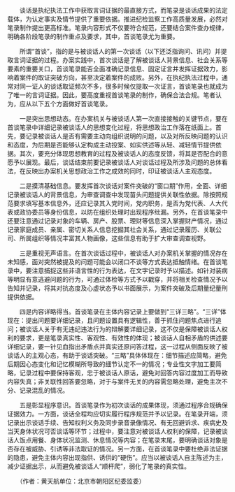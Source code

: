 　　谈话是执纪执法工作中获取言词证据的最直接方式，而笔录是谈话成果的法定载体，为认定事实及情节提供了重要依据。推进纪检监察工作高质量发展，必然对笔录制作提出更高标准。笔录内容形式不仅要符合规范，还要结合案件查办规律，明确各阶段笔录的制作重点及要求，其中，首谈笔录尤为重要。

　　所谓“首谈”，指的是与被谈话人的第一次谈话（以下还泛指询问、讯问）并提取言词证据的过程。办案实践中，首次谈话是了解被谈话人背景信息、社会关系等要素的重要关口，首谈笔录能否全面准确记录信息、固定证言并发挥证据效力，影响着案件的取证突破方向，甚至决定着案件的成败。另外，在执纪执法过程中，通常对同一证人的谈话取证频次不多，很多时候仅提取一次证言，首谈笔录也就成为了唯一的言词证据。因此，要高度重视首谈笔录的制作，确保合法合规。笔者认为，应从以下五个方面做好首谈笔录。

　　一是突出思想动态。在办案机关与被谈话人第一次直接接触的关键节点，要在首谈笔录中详细记录被谈话人的思想变化过程，将思想政治工作落在纸面上。首先，要记录被谈话人是否有需要主动向组织说明的问题，以及对所反映问题的认识和态度，为后期是否能够认定构成主动投案、如实供述等从轻、减轻情节提供依据。其次，要充分体现思想教育的过程及被谈话人的态度反馈，将其是否配合的意愿予以展现。最后，谈话结束前要记录被谈话人对谈话过程及所涉及问题的总体看法，在反映出办案机关思想政治工作之成效的同时，印证被谈话人主观态度。

　　二是摸清基础信息。要发挥首次谈话对案件突破的“窗口期”作用，全面、详细记录被谈话人的背景信息，为审查调查中发现苗头问题提供关联性依据。除按照规范要求填写基本信息外，还应记录其入党时间，党内职务，是否为党代表、人大代表或政协委员等身份信息，以防在组织处理时出现程序纰漏。另外，在首谈笔录中还要注意通过记录对象的车辆、房产、股票、理财等信息深入掌握财产情况，通过记录家庭成员、亲属、密切关系人信息挖掘其社会关系，通过记录履历、关联公司、所属组织等情况丰富其人物画像，这些信息有助于扩大审查调查视野。

　　三是重视无声语言。在首次谈话过程中，被谈话人对办案机关掌握的情况存在未知感，面对突然被提及的问题可能会以闭口不谈等方式表达抵触情绪。在首谈笔录中，要注意捕捉这些非语言性的行为表达，在文字记录时予以描述。如针对装病等明显有意逃避问题的行为，可通过体检等方式予以戳穿，并将相关检查情况予以告知并记录，将其对抗态度及心虚状态予以书面展示，为案件突破及后期量纪量刑提供依据。

　　四是内容详略得当。首谈笔录在主体内容记录上要做到“三详三略”。“三详”体现在：提出问题要详细记录，且问题设置具有逻辑性，善于抓住问题焦点进行追问；被谈话人关于有无违纪违法行为的辩解要详细记录，这不仅是保障被谈话人权利的要求，更是笔录真实性、客观性、有效性的体现；被谈话人自相矛盾的供述要详细记录，要一针见血指出矛盾点并真实还原问答过程，这一过程从侧面反映了被谈话人的主观心态，有助于谈话突破。“三略”具体体现在：细节描述应简略，避免后期因心态变化和记忆模糊所导致的细节认定不一的情况；专业性文字加工要简略，记录过程中要保持客观，忠于被谈话人原话，避免对回答内容过度加工而导致内容失真；非关联性回答要忽略，对于与案件无关的内容需忽略处理，避免主次不分、记录混乱的情况。

　　五是彰显程序意识。首谈笔录作为初次谈话的成果体现，须通过程序合规确保证据效力。一方面，谈话全程均应切实履行程序规范并予以记录。在笔录开端，须记录出示谈话手续、告知权利义务及同步录音录像情况、有无回避诉求、疾病史及当天身体状况可否谈话等环节；过程中，要注意对被谈话人权利的保障，记录被谈话人饭点用餐、身体状况监测、休息情况等内容；在笔录末尾，要明确谈话对象是否存在被威胁、引诱等非法取证的情况。另一方面，在首谈笔录中要杜绝非法证据的隐患，避免主体内容出现指供、诱供的“硬伤”。应当以被谈话人自主陈述为主，减少证据出示，从而避免被谈话人“顺杆爬”，弱化了笔录的真实性。

　　（作者：黄天航单位：北京市朝阳区纪委监委）